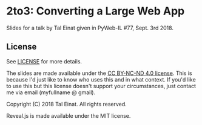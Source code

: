 # 2to3: Converting a Large Web App

Slides for a talk by Tal Einat
given in PyWeb-IL #77, Sept. 3rd 2018.

## License

See [LICENSE](LICENSE) for more details.

The slides are made available under the
[CC BY-NC-ND 4.0 license](https://creativecommons.org/licenses/by-nc-nd/4.0/).
This is because I'd just like to know who uses this and in what context.
If you'd like to use this but this license doesn't support your circumstances,
just contact me via email (myfullname @ gmail).

Copyright (C) 2018 Tal Einat. All rights reserved.

Reveal.js is made available under the MIT license.

